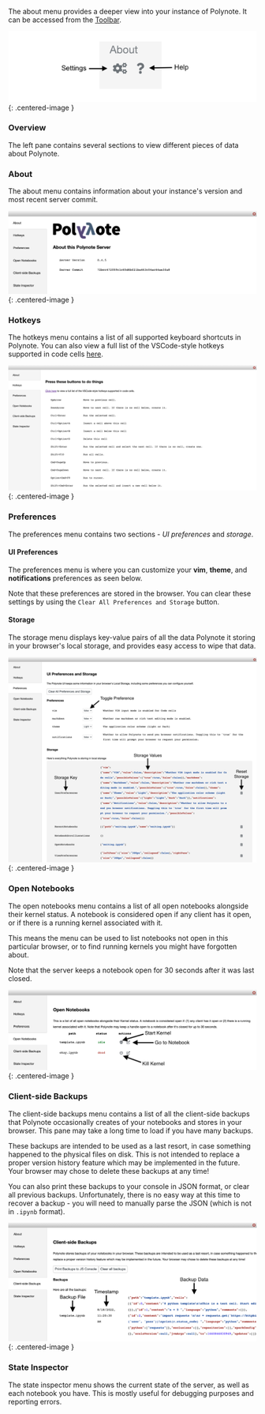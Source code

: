 The about menu provides a deeper view into your instance of Polynote. It can be accessed from the [Toolbar](toolbar.md).

![Toolbar About Section](images/toolbar-about.png){: .centered-image } 

### Overview
The left pane contains several sections to view different pieces of data about Polynote.

### About 
The about menu contains information about your instance's version and most recent server commit. 

![Settings Menu](images/about-menu.png){: .centered-image }

### Hotkeys 
The hotkeys menu contains a list of all supported keyboard shortcuts in Polynote. You can also view a full list of the 
VSCode-style hotkeys supported in code cells [here](https://code.visualstudio.com/docs/getstarted/keybindings#_basic-editing). 

![Hotkeys](images/hotkeys.png){: .centered-image }

### Preferences 
The preferences menu contains two sections - _UI preferences_ and _storage_.

#### UI Preferences 
The preferences menu is where you can customize your **vim**, **theme**, and **notifications** preferences as seen below. 

Note that these preferences are stored in the
browser. You can clear these settings by using the `Clear All Preferences and Storage` button.

#### Storage 
The storage menu displays key-value pairs of all the data Polynote it storing in your browser's local storage, 
and provides easy access to wipe that data. 

![Preferences](images/preferences.png){: .centered-image }

### Open Notebooks 
The open notebooks menu contains a list of all open notebooks alongside their kernel status. A notebook is considered open 
if any client has it open, or if there is a running kernel associated with it. 

This means the menu can be used to list notebooks not open in this particular browser, or to find running kernels you 
might have forgotten about. 

Note that the server keeps a notebook open for 30 seconds after it was last closed.  

![Open Notebooks](images/open-kernels.png){: .centered-image }

### Client-side Backups 
The client-side backups menu contains a list of all the client-side backups that Polynote occasionally creates of your 
notebooks and stores in your browser. This pane may take a long time to load if you have many backups. 

These backups are intended to be used as a last resort, in case something happened to the physical files on disk. 
This is not intended to replace a proper version history feature which may be implemented in the future. 
Your browser may chose to delete these backups at any time!

You can also print these backups to your console in JSON format, or clear all previous backups. Unfortunately, 
there is no easy way at this time to recover a backup - you will need to manually parse the JSON (which is not in 
`.ipynb` format). 

![Client-Side Backups](images/client-side-backups.png){: .centered-image }

### State Inspector 
The state inspector menu shows the current state of the server, as well as each notebook you have. This is mostly useful 
for debugging purposes and reporting errors. 
